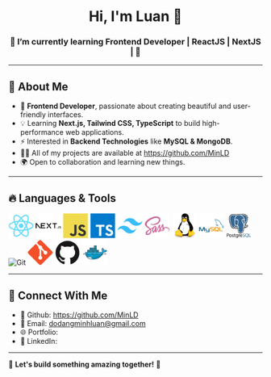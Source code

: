 <h1 align="center">Hi, I'm Luan 👋</h1>
<h3 align="center">🚀 I’m currently learning Frontend Developer | ReactJS | NextJS |  🚀</h3>

---

## 📌 **About Me**
- 🎯 **Frontend Developer**, passionate about creating beautiful and user-friendly interfaces.
- 💡 Learning **Next.js, Tailwind CSS, TypeScript** to build high-performance web applications.
- ⚡ Interested in **Backend Technologies** like **MySQL & MongoDB**.
- 👨‍💻 All of my projects are available at https://github.com/MinLD
- 🌍 Open to collaboration and learning new things.

---

## 🔥 **Languages & Tools**  
<p align="left">
  <img src="https://raw.githubusercontent.com/devicons/devicon/master/icons/react/react-original.svg" alt="React" width="50" height="50"/>
  <img src="https://raw.githubusercontent.com/devicons/devicon/master/icons/nextjs/nextjs-original-wordmark.svg" alt="Next.js" width="50" height="50"/>
  <img src="https://raw.githubusercontent.com/devicons/devicon/master/icons/javascript/javascript-original.svg" alt="JavaScript" width="50" height="50"/>
  <img src="https://raw.githubusercontent.com/devicons/devicon/master/icons/typescript/typescript-original.svg" alt="TypeScript" width="50" height="50"/>
  <img src="https://raw.githubusercontent.com/devicons/devicon/master/icons/tailwindcss/tailwindcss-original.svg" alt="Tailwind CSS" width="50" height="50"/>
   <img src="https://raw.githubusercontent.com/devicons/devicon/master/icons/sass/sass-original.svg" alt="Sass" width="50" height="50"/>
  <img src="https://raw.githubusercontent.com/devicons/devicon/master/icons/linux/linux-original.svg" alt="Sass" width="50" height="50"/>
    <img src="https://raw.githubusercontent.com/devicons/devicon/master/icons/mysql/mysql-original-wordmark.svg" alt="Sass" width="50" height="50"/>
     <img src="https://raw.githubusercontent.com/devicons/devicon/master/icons/postgresql/postgresql-original-wordmark.svg" alt="Sass" width="50" height="50"/>
   <img src="https://vite.dev/logo.svg" alt="Git" width="50" height="50"/>
  <img src="https://raw.githubusercontent.com/devicons/devicon/master/icons/git/git-original.svg" alt="Git" width="50" height="50"/>
  <img src="https://raw.githubusercontent.com/devicons/devicon/master/icons/github/github-original.svg" alt="GitHub" width="50" height="50"/>
  <img src="https://raw.githubusercontent.com/devicons/devicon/master/icons/docker/docker-original.svg" alt="Docker" width="50" height="50"/>
</p>

---

## 🤝 **Connect With Me**
- 🔗 Github: https://github.com/MinLD
- 📧 Email: dodangminhluan@gmail.com
- 🌐 Portfolio: 
- 💼 LinkedIn:

---

🚀 **Let's build something amazing together!** 🚀
